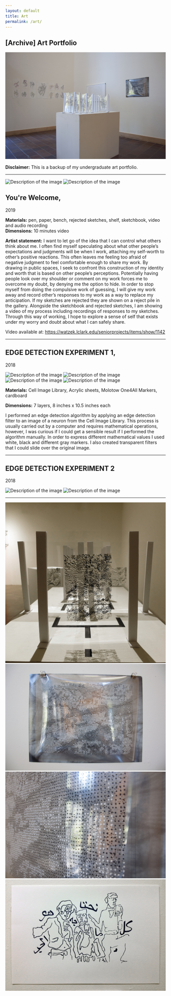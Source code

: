 ```yaml
---
layout: default
title: Art
permalink: /art/
---
```


## \[Archive\] Art Portfolio

![Gallery View](assets/art_images/exhibitions/Final_Review2.jpg)

**Disclaimer:** This is a backup of my undergraduate art portfolio.

---  

<img data-src="assets/art_images/y_welcome/Harrington_19.JPG" alt="Description of the image">
<img data-src="assets/art_images/y_welcome/Harrington_21.jpeg" alt="Description of the image">
<!-- ![](assets/art_images/y_welcome/Harrington_19.JPG)  
![](assets/art_images/y_welcome/Harrington_21.jpeg) -->

## You're Welcome,
2019 

**Materials:** pen, paper, bench, rejected sketches, shelf, sketchbook, video and audio recording  
**Dimensions:** 10 minutes video

**Artist statement:** I want to let go of the idea that I can control what others think about me. I often find myself speculating about what other people’s expectations and judgments will be when I work, attaching my self-worth to other’s positive reactions. This often leaves me feeling too afraid of negative judgment to feel comfortable enough to share my work. By drawing in public spaces, I seek to confront this construction of my identity and worth that is based on other people’s perceptions. Potentially having people look over my shoulder or comment on my work forces me to overcome my doubt, by denying me the option to hide. In order to stop myself from doing the compulsive work of guessing, I will give my work away and record other’s responses to my work as a way to replace my anticipation. If my sketches are rejected they are shown on a reject pile in the gallery. Alongside the sketchbook and rejected sketches, I am showing a video of my process including recordings of responses to my sketches. Through this way of working, I hope to explore a sense of self that exists under my worry and doubt about what I can safely share.

Video available at: https://watzek.lclark.edu/seniorprojects/items/show/1142

___

## EDGE DETECTION EXPERIMENT 1,
2018

<img data-src="assets/art_images/ed1/Harrington_04.JPG" alt="Description of the image">
<img data-src="assets/art_images/ed1/Harrington_05.jpeg" alt="Description of the image">
<img data-src="assets/art_images/ed1/Harrington_06.JPG" alt="Description of the image">
<img data-src="assets/art_images/ed1/temp.jpeg" alt="Description of the image">

<!--![](assets/art_images/ed1/Harrington_04.JPG)  
![](assets/art_images/ed1/Harrington_05.jpeg) 
![](assets/art_images/ed1/Harrington_06.JPG)  
![](assets/art_images/ed1/temp.jpeg) --> 

**Materials:** Cell Image Library, Acrylic sheets, Molotow One4All Markers, cardboard  

**Dimensions:** 7 layers,  8 inches x 10.5 inches each

I performed an edge detection algorithm by applying an edge detection filter to an image of a neuron from the Cell Image Library. This process is usually carried out by a computer and requires mathematical operations, however, I was curious if I could get a sensible result if I performed the algorithm manually. In order to express different mathematical values I used white, black and different gray markers. I also created transparent filters that I could slide over the original image.

---

## EDGE DETECTION EXPERIMENT 2
2018

<img data-src="assets/art_images/ed2/Harrington_09.jpeg" alt="Description of the image">
<img data-src="assets/art_images/ed2/Harrington_10.JPG" alt="Description of the image">

<!--![](assets/art_images/ed2/Harrington_09.jpeg) 
![](assets/art_images/ed2/Harrington_10.JPG)  -->


---
![](assets/Harrington_06.jpg)  
![](assets/Harrington_09.jpg)  
![](assets/Harrington_10.jpg)  
![](assets/Harrington_22_1.jpg)
